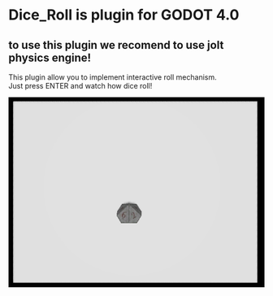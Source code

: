 # Dice_Roll is plugin for GODOT 4.0
## to use this plugin we recomend to use jolt physics engine!

This plugin allow you to implement interactive roll mechanism.   
Just press ENTER and watch how dice roll!

![error](./Screenshot.png)
